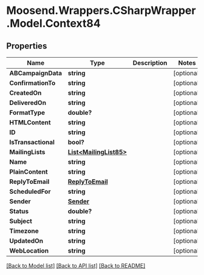 # Moosend.Wrappers.CSharpWrapper.Model.Context84
## Properties

Name | Type | Description | Notes
------------ | ------------- | ------------- | -------------
**ABCampaignData** | **string** |  | [optional] 
**ConfirmationTo** | **string** |  | [optional] 
**CreatedOn** | **string** |  | [optional] 
**DeliveredOn** | **string** |  | [optional] 
**FormatType** | **double?** |  | [optional] 
**HTMLContent** | **string** |  | [optional] 
**ID** | **string** |  | [optional] 
**IsTransactional** | **bool?** |  | [optional] 
**MailingLists** | [**List&lt;MailingList85&gt;**](MailingList85.md) |  | [optional] 
**Name** | **string** |  | [optional] 
**PlainContent** | **string** |  | [optional] 
**ReplyToEmail** | [**ReplyToEmail**](ReplyToEmail.md) |  | [optional] 
**ScheduledFor** | **string** |  | [optional] 
**Sender** | [**Sender**](Sender.md) |  | [optional] 
**Status** | **double?** |  | [optional] 
**Subject** | **string** |  | [optional] 
**Timezone** | **string** |  | [optional] 
**UpdatedOn** | **string** |  | [optional] 
**WebLocation** | **string** |  | [optional] 

[[Back to Model list]](../README.md#documentation-for-models) [[Back to API list]](../README.md#documentation-for-api-endpoints) [[Back to README]](../README.md)

